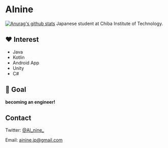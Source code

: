 # AInine
[![Anurag's github stats](https://github-readme-stats.vercel.app/api?username=AInine9)](https://github.com/anuraghazra/github-readme-stats)
Japanese student at Chiba Institute of Technology.

## :heart: Interest
- Java
- Kotlin
- Android App
- Unity
- C#

## :checkered_flag: Goal
**becoming an engineer!**

## Contact
Twitter: [@AI_nine_](https://twitter.com/AI_nine_)

Email: ainine.jp@gmail.com
